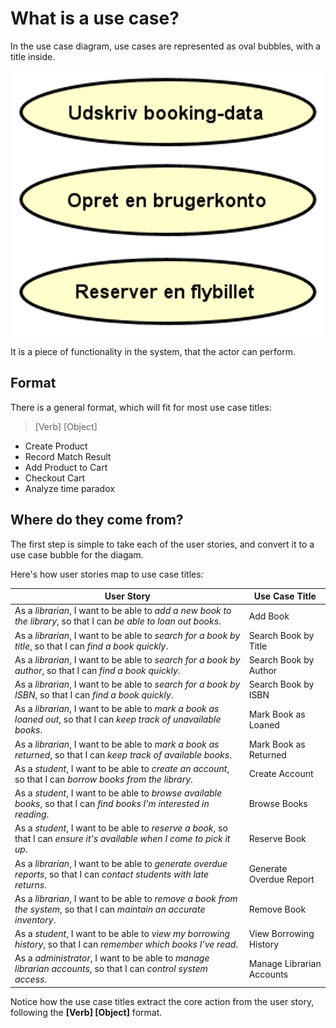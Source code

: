 # What is a use case?

In the use case diagram, use cases are represented as oval bubbles, with a title inside.

![Use Case](Resources/UseCaseOvals.png)

It is a piece of functionality in the system, that the actor can perform.

## Format

There is a general format, which will fit for most use case titles:

> [Verb] [Object]

- Create Product
- Record Match Result
- Add Product to Cart
- Checkout Cart
- Analyze time paradox

## Where do they come from?

The first step is simple to take each of the user stories, and convert it to a use case bubble for the diagam.

Here's how user stories map to use case titles:

| User Story | Use Case Title |
|------------|----------------|
| As a _librarian_, I want to be able to _add a new book to the library_, so that I can _be able to loan out books_. | Add Book |
| As a _librarian_, I want to be able to _search for a book by title_, so that I can _find a book quickly_. | Search Book by Title |
| As a _librarian_, I want to be able to _search for a book by author_, so that I can _find a book quickly_. | Search Book by Author |
| As a _librarian_, I want to be able to _search for a book by ISBN_, so that I can _find a book quickly_. | Search Book by ISBN |
| As a _librarian_, I want to be able to _mark a book as loaned out_, so that I can _keep track of unavailable books_. | Mark Book as Loaned |
| As a _librarian_, I want to be able to _mark a book as returned_, so that I can _keep track of available books_. | Mark Book as Returned |
| As a _student_, I want to be able to _create an account_, so that I can _borrow books from the library_. | Create Account |
| As a _student_, I want to be able to _browse available books_, so that I can _find books I'm interested in reading_. | Browse Books |
| As a _student_, I want to be able to _reserve a book_, so that I can _ensure it's available when I come to pick it up_. | Reserve Book |
| As a _librarian_, I want to be able to _generate overdue reports_, so that I can _contact students with late returns_. | Generate Overdue Report |
| As a _librarian_, I want to be able to _remove a book from the system_, so that I can _maintain an accurate inventory_. | Remove Book |
| As a _student_, I want to be able to _view my borrowing history_, so that I can _remember which books I've read_. | View Borrowing History |
| As a _administrator_, I want to be able to _manage librarian accounts_, so that I can _control system access_. | Manage Librarian Accounts |

Notice how the use case titles extract the core action from the user story, following the **[Verb] [Object]** format.

